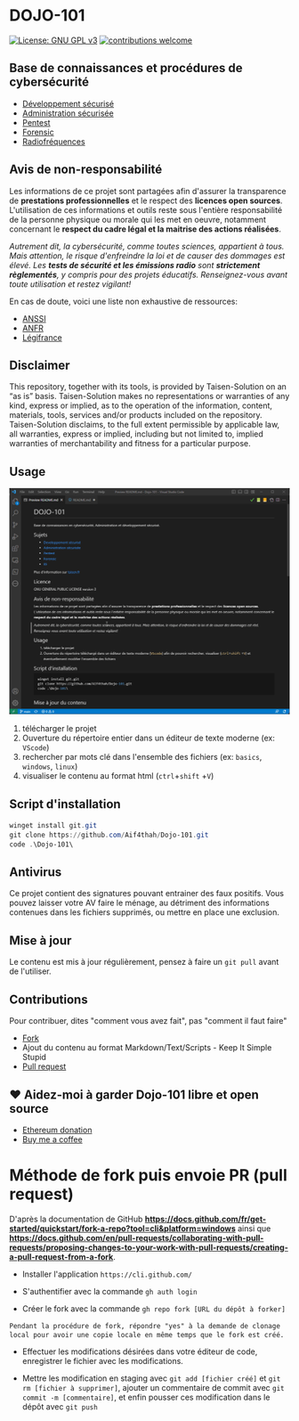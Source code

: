# DOJO-101

[![License: GNU GPL v3](https://img.shields.io/badge/License-GPLv3-blue.svg)](https://www.gnu.org/licenses/gpl-3.0)
[![contributions welcome](https://img.shields.io/badge/contributions-welcome-brightgreen.svg?style=flat)](https://github.com/Aif4thah/Dojo-101/pulls)

## Base de connaissances et procédures de cybersécurité

* [Développement sécurisé](https://github.com/Aif4thah/Dojo-101/tree/main/Dojo-101-DevSec)
* [Administration sécurisée](https://github.com/Aif4thah/Dojo-101/tree/main/Dojo-101-SecOps)
* [Pentest](https://github.com/Aif4thah/Dojo-101/tree/main/Dojo-101-Pentest)
* [Forensic](https://github.com/Aif4thah/Dojo-101/tree/main/Dojo-101-Forensic)
* [Radiofréquences](https://github.com/Aif4thah/Dojo-101/tree/main/Dojo-101-RF)

## Avis de non-responsabilité

Les informations de ce projet sont partagées afin d'assurer la transparence de **prestations professionnelles** et le respect des **licences open sources**. L'utilisation de ces informations et outils reste sous l'entière responsabilité de la personne physique ou morale qui les met en oeuvre, notamment concernant le **respect du cadre légal et la maitrise des actions réalisées**.

*Autrement dit, la cybersécurité, comme toutes sciences, appartient à tous. Mais attention, le risque d'enfreindre la loi et de causer des dommages est élevé. Les **tests de sécurité et les émissions radio** sont **strictement règlementés**, y compris pour des projets éducatifs. Renseignez-vous avant toute utilisation et restez vigilant!*

En cas de doute, voici une liste non exhaustive de ressources:

* [ANSSI](https://www.ssi.gouv.fr/)
* [ANFR](https://www.anfr.fr/accueil)
* [Légifrance](https://www.legifrance.gouv.fr/)

## Disclaimer

This repository, together with its tools, is provided by Taisen-Solution on an “as is” basis. Taisen-Solution makes no representations or warranties of any kind, express or implied, as to the operation of the information, content, materials, tools, services and/or products included on the repository. Taisen-Solution disclaims, to the full extent permissible by applicable law, all warranties, express or implied, including but not limited to, implied warranties of merchantability and fitness for a particular purpose.

## Usage

![demo](./demo.gif)

1. télécharger le projet
2. Ouverture du répertoire entier dans un éditeur de texte moderne (ex: `VScode`)
3. rechercher par mots clé dans l'ensemble des fichiers (ex: `basics`, `windows`, `linux`)
4. visualiser le contenu au format html (`ctrl`+`shift` +`V`)

## Script d'installation

```powershell
winget install git.git
git clone https://github.com/Aif4thah/Dojo-101.git
code .\Dojo-101\
```

## Antivirus

Ce projet contient des signatures pouvant entrainer des faux positifs. Vous pouvez laisser votre AV faire le ménage, au détriment des informations contenues dans les fichiers supprimés, ou mettre en place une exclusion.

## Mise à jour

Le contenu est mis à jour régulièrement, pensez à faire un `git pull` avant de l'utiliser.

## Contributions

Pour contribuer, dites "comment vous avez fait", pas "comment il faut faire"

* [Fork](https://docs.github.com/fr/get-started/quickstart/fork-a-repo)
* Ajout du contenu au format Markdown/Text/Scripts - Keep It Simple Stupid
* [Pull request](https://docs.github.com/fr/pull-requests/collaborating-with-pull-requests/proposing-changes-to-your-work-with-pull-requests/creating-a-pull-request-from-a-fork)

## ❤ Aidez-moi à garder Dojo-101 libre et open source

* [Ethereum donation](https://etherscan.io/address/0xcC424e30Ff6eEAb4E6B3A900c5446038F858b314)
* [Buy me a coffee](https://www.buymeacoffee.com/taisensolutions)

# Méthode de fork puis envoie PR (pull request)

D'après la documentation de GitHub **https://docs.github.com/fr/get-started/quickstart/fork-a-repo?tool=cli&platform=windows** ainsi que **https://docs.github.com/en/pull-requests/collaborating-with-pull-requests/proposing-changes-to-your-work-with-pull-requests/creating-a-pull-request-from-a-fork**.

* Installer l'application `https://cli.github.com/`

* S'authentifier avec la commande `gh auth login`

* Créer le fork avec la commande `gh repo fork [URL du dépôt à forker]`

```
Pendant la procédure de fork, répondre "yes" à la demande de clonage local pour avoir une copie locale en même temps que le fork est créé.
```

* Effectuer les modifications désirées dans votre éditeur de code, enregistrer le fichier avec les modifications.

* Mettre les modification en staging avec `git add [fichier créé]` et `git rm [fichier à supprimer]`, ajouter un commentaire de commit avec `git commit -m [commentaire]`, et enfin pousser ces modification dans le dépôt avec `git push`